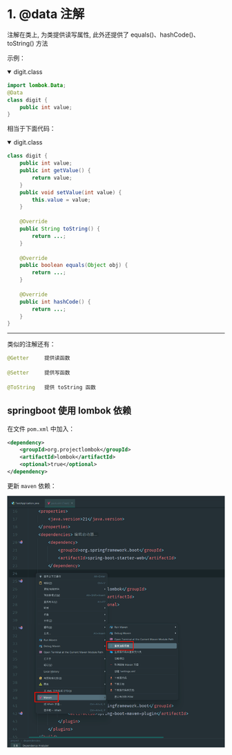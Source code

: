 # 1. @data 注解

注解在类上, 为类提供读写属性, 此外还提供了 equals()、hashCode()、toString() 方法

示例：

<details open><summary>digit.class</summary>

```java
import lombok.Data;
@Data
class digit {
    public int value;
}
```

</details>

相当于下面代码：

<details open><summary>digit.class</summary>

```java
class digit {
    public int value;
    public int getValue() {
        return value;
    }
    public void setValue(int value) {
        this.value = value;
    }

    @Override
    public String toString() {
        return ...;
    }

    @Override
    public boolean equals(Object obj) {
        return ...;
    }

    @Override
    public int hashCode() {
        return ...;
    }
}
```

</details>

---

类似的注解还有：

```java
@Getter     提供读函数

@Setter     提供写函数

@ToString   提供 toString 函数
```

## springboot 使用 lombok 依赖

在文件 `pom.xml` 中加入：

```xml
<dependency>
    <groupId>org.projectlombok</groupId>
    <artifactId>lombok</artifactId>
    <optional>true</optional>
</dependency>
```

更新 `maven` 依赖：

![图 0](images/1c84151a9d1f1c6998e10cb28c6f424df468b418bf6cf0887f65e68104d8da45.png)  
